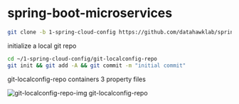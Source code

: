 # spring-boot-microservices

```bash
git clone -b 1-spring-cloud-config https://github.com/datahawklab/spring-boot-microservices.git 1-spring-cloud-config
```

initialize a local git repo 

```bash
cd ~/1-spring-cloud-config/git-localconfig-repo
git init && git add -A && git commit -m "initial commit"
```

git-localconfig-repo containers 3 property files

![git-localconfig-repo-img](https://user-images.githubusercontent.com/91769455/178094236-c92e857f-4b62-4d03-bfdb-7dd201d7b2fc.png)
git-localconfig-repo


